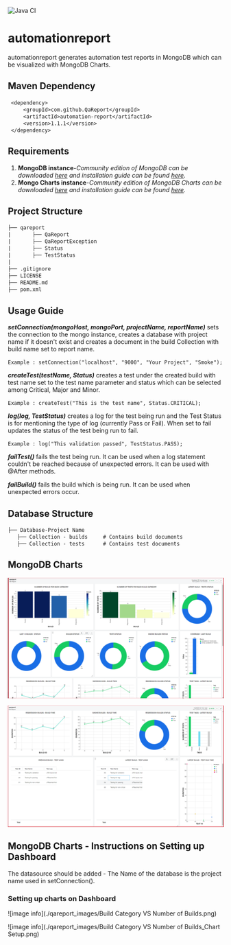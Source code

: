 ![Java CI](https://github.com/QaReport/automationreport/workflows/Java%20CI/badge.svg?branch=master)

# automationreport

automationreport generates automation test reports in MongoDB which can be visualized with MongoDB Charts.

## Maven Dependency
    
     <dependency>
         <groupId>com.github.QaReport</groupId>
         <artifactId>automation-report</artifactId>
         <version>1.1.1</version>
     </dependency>
     
## Requirements

1. **MongoDB instance**-*Community edition of MongoDB can be downloaded [here](https://docs.mongodb.com/manual/administration/install-community/) and installation guide can be found [here](https://docs.mongodb.com/guides/server/install/).*
2. **Mongo Charts instance**-*Community edition of MongoDB Charts can be downloaded [here](https://www.mongodb.com/download-center/charts) and installation guide can be found [here](https://docs.mongodb.com/charts/current/installation/).*

## Project Structure

    ├── qareport               
    |       ├── QaReport
    |       ├── QaReportException
    |       ├── Status
    |       ├── TestStatus
    |
    ├── .gitignore
    ├── LICENSE
    ├── README.md
    ├── pom.xml      
         

## Usage Guide

***setConnection(mongoHost, mongoPort, projectName, reportName)*** sets the connection to the mongo instance, creates a database with project name if it doesn't exist and creates a document in the build Collection with build name set to report name.

    Example : setConnection("localhost", "9000", "Your Project", "Smoke");

***createTest(testName, Status)*** creates a test under the created build with test name set to the test name parameter and status which can be selected among Critical, Major and Minor.

    Example : createTest("This is the test name", Status.CRITICAL);

***log(log, TestStatus)*** creates a log for the test being run and the Test Status is for mentioning the type of log (currently Pass or Fail). When set to fail updates the status of the test being run to fail.

    Example : log("This validation passed", TestStatus.PASS);

***failTest()*** fails the test being run. It can be used when a log statement couldn't be reached because of unexpected errors. It can be used with @After methods.

***failBuild()*** fails the build which is being run. It can be used when unexpected errors occur.

## Database Structure
    
    ├── Database-Project Name               
       ├── Collection - builds     # Contains build documents
       ├── Collection - tests      # Contains test documents
   
## MongoDB Charts

   ![image info](./qareport_images/qareport_mongodb_chart_firstsection.png)
   
   ![image info](./qareport_images/qareport_mongodb_chart_secondsection.png)
   
## MongoDB Charts - Instructions on Setting up Dashboard

   The datasource should be added - The Name of the database is the project name used in setConnection().
    
### Setting up charts on Dashboard

 ![image info](./qareport_images/Build Category VS Number of Builds.png)

 ![image info](./qareport_images/Build Category VS Number of Builds_Chart Setup.png)          
